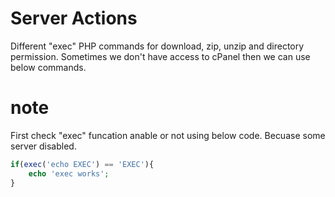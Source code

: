 # Server Actions
Different "exec" PHP commands for download, zip, unzip and directory permission.  Sometimes we don't have access to cPanel then we can use below commands.

# note
First check "exec" funcation anable or not using below code. Becuase some server disabled.

```php
if(exec('echo EXEC') == 'EXEC'){
    echo 'exec works';
}
